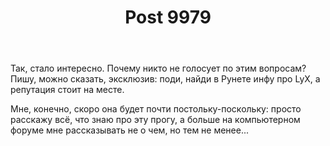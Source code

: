 ﻿---
title: "Post 9979"
se.owner.user_id: 327955
se.owner.display_name: "mathem"
se.owner.link: "https://ru.meta.stackoverflow.com/users/327955/mathem"
se.link: "https://ru.meta.stackoverflow.com/q/9979"
se.post_id: 9979
se.post_type: question
se.score: 1
---
<p>Так, стало интересно. Почему никто не голосует по этим вопросам? Пишу, можно сказать, эксклюзив: поди, найди в Рунете инфу про LyX, а репутация стоит на месте. </p>

<p>Мне, конечно, скоро она будет почти постольку-поскольку: просто расскажу всё, что знаю про эту прогу, а больше на компьютерном форуме мне рассказывать не о чем, но тем не менее...</p>
